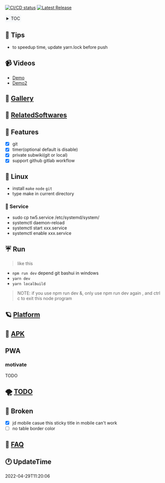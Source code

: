 <a href="https://gitlab.com/oeyoews/tw5/-/commits/tw6" target="_blank"><img alt="CI/CD status" src="https://gitlab.com/oeyoews/tw5/badges/tw6/pipeline.svg" /></a>
<a href="https://gitlab.com/oeyoews/tw5/-/releases" target="_blank"><img alt="Latest Release" src="https://gitlab.com/oeyoews/tw5/-/badges/release.svg" /></a>

<div style="text-align: left;background: #f6f8fa; border-radius: 3px;float:none; display: inline-block; padding: 4px;">

<details>
<summary>TOC</summary>

<!-- vim-markdown-toc GitLab -->

* [🐢 Tips](#-tips)
* [📹 Videos](#-videos)
* [🚁 Gallery](#-gallery)
* [🗽 RelatedSoftwares](#-relatedsoftwares)
* [🍍 Features](#-features)
* [🐧 Linux](#-linux)
  * [🦹 Service](#-service)
* [☔ Run](#-run)
* [🪐 Platform](#-platform)
* [🍏 APK](#-apk)
* [PWA](#pwa)
  * [motivate](#motivate)
* [🌪️ TODO](#-todo)
* [🍞 Broken](#-broken)
* [🎤 FAQ](#-faq)
* [🕐 UpdateTime](#-updatetime)

<!-- vim-markdown-toc -->
</details>


</div>

<!--
 ██████╗ ███████╗██╗   ██╗ ██████╗ ███████╗██╗    ██╗███████╗
██╔═══██╗██╔════╝╚██╗ ██╔╝██╔═══██╗██╔════╝██║    ██║██╔════╝
██║   ██║█████╗   ╚████╔╝ ██║   ██║█████╗  ██║ █╗ ██║███████╗
██║   ██║██╔══╝    ╚██╔╝  ██║   ██║██╔══╝  ██║███╗██║╚════██║
╚██████╔╝███████╗   ██║   ╚██████╔╝███████╗╚███╔███╔╝███████║
 ╚═════╝ ╚══════╝   ╚═╝    ╚═════╝ ╚══════╝ ╚══╝╚══╝ ╚══════╝
-->


## 🐢 Tips

* to speedup time, update yarn.lock before push

## 📹 Videos

* <a href="https://www.bilibili.com/video/BV1NT4y1e7WM?share_source=copy_web" target="_blank">Demo</a>
* <a href="https://www.bilibili.com/video/BV1NT4y1e7WM?share_source=copy_web" target="_blank">Demo2</a>

## 🚁 [Gallery](docs/Gallery.md)

## 🗽 [RelatedSoftwares](docs/RelatedSoftwares.md)

## 🍍 Features

* [x] git
* [x] timer(optional default is disable)
* [x] private subwiki(git or local)
* [x] support github gitlab workflow

## 🐧 Linux

* install `make` `node` `git`
* type make in current directory

### 🦹 Service

* sudo cp tw5.service /etc/systemd/system/
* systemctl daemon-reload
* systemctl start xxx.service
* systemctl enable xxx.service

## ☔ Run

> like this

* `npm run dev` depend git bashui in windows
* `yarn dev`
* `yarn localbuild`

> NOTE: if you use npm run dev &, only use npm run dev again ,
> and ctrl c to exit this node program

## 🪐 [Platform](./docs/Platform.md)

## 🍏 [APK](https://gitlab.com/xxx)

## PWA

### motivate

TODO

## 🌪️ [TODO](docs/TODO.md)

## 🍞 Broken

* [x] jd mobile casue this sticky title in mobile can't work
* [ ] no table border color

<!-- ## bug-->
<!--* ~~`\$__themes_nico_notebook_ui_Bottombar.tid`-->
<!--\$__themes_nico_notebook_ui_Topbar.tid~~-->

## 🎤 [FAQ](https://oeyoew.fun/#FAQ)

## 🕐 UpdateTime

2022-04-29T11:20:06

